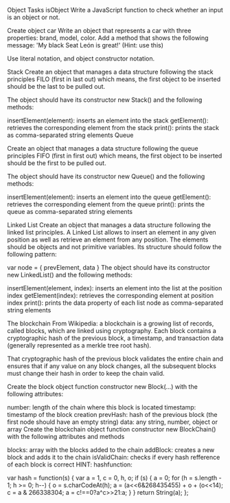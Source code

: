 Object
Tasks
isObject
Write a JavaScript function to check whether an input is an object or not.

Create object car
Write an object that represents a car with three properties: brand, model, color. Add a method that shows the following message: 'My black Seat León is great!' (Hint: use this)

Use literal notation, and object constructor notation.

Stack
Create an object that manages a data structure following the stack principles FILO (first in last out) which means, the first object to be inserted should be the last to be pulled out.

The object should have its constructor new Stack() and the following methods:

insertElement(element): inserts an element into the stack
getElement(): retrieves the corresponding element from the stack
print(): prints the stack as comma-separated string elements
Queue




Create an object that manages a data structure following the queue principles FIFO (first in first out) which means, the first object to be inserted should be the first to be pulled out.

The object should have its constructor new Queue() and the following methods:

insertElement(element): inserts an element into the queue
getElement(): retrieves the corresponding element from the queue
print(): prints the queue as comma-separated string elements





Linked List
Create an object that manages a data structure following the linked list principles. A Linked List allows to insert an element in any given position as well as retrieve an element from any position. The elements should be objects and not primitive variables. Its structure should follow the following pattern:

var node = {
    prevElement,
    data
}
The object should have its constructor new LinkedList() and the following methods:

insertElement(element, index): inserts an element into the list at the position index
getElement(index): retrieves the corresponding element at position index
print(): prints the data property of each list node as comma-separated string elements


The blockchain
From Wikipedia: a blockchain is a growing list of records, called blocks, which are linked using cryptography. Each block contains a cryptographic hash of the previous block, a timestamp, and transaction data (generally represented as a merkle tree root hash).

That cryptographic hash of the previous block validates the entire chain and ensures that if any value on any block changes, all the subsequent blocks must change their hash in order to keep the chain valid.

Create the block object function constructor new Block(...) with the following attributes:

number: length of the chain where this block is located
timestamp: timestamp of the block creation
prevHash: hash of the previous block (the first node should have an empty string)
data: any string, number, object or array
Create the blockchain object function constructor new BlockChain() with the following attributes and methods

blocks: array with the blocks added to the chain
addBlock: creates a new block and adds it to the chain
isValidChain: checks if every hash refference of each block is correct
HINT: hashfunction:

var hash = function(s) {
    var a = 1, c = 0, h, o;
    if (s) {
        a = 0;
        for (h = s.length - 1; h >= 0; h--) {
            o = s.charCodeAt(h);
            a = (a<<6&268435455) + o + (o<<14);
            c = a & 266338304;
            a = c!==0?a^c>>21:a;
        }
    }
    return String(a);
};